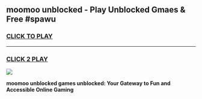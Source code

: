 
## moomoo unblocked - Play Unblocked Gmaes & Free #spawu
<h3>
<a href="https://news.freeplayer.one?title=moomoo_unblocked&ref=24F">CLICK TO PLAY</a></h3>
<hr>

<h3>
<a href="https://news.freeplayer.one?title=moomoo_unblocked&ref=24F">CLICK 2 PLAY</a>
  
</h3>

<a href="https://news.freeplayer.one?title=moomoo_unblocked&ref=24F/"><img src="https://clearcache.store/games.png"></a>


**moomoo unblocked games unblocked: Your Gateway to Fun and Accessible Online Gaming**
